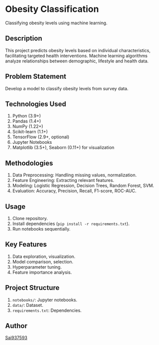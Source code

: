# Obesity Classification

Classifying obesity levels using machine learning.


## Description
This project predicts obesity levels based on individual characteristics, facilitating targeted health interventions. Machine learning algorithms analyze relationships between demographic, lifestyle and health data.


## Problem Statement
Develop a model to classify obesity levels from survey data.


## Technologies Used
1.  Python (3.9+)
2.  Pandas (1.4+)
3.  NumPy (1.22+)
4.  Scikit-learn (1.1+)
5.  TensorFlow (2.9+, optional)
6.  Jupyter Notebooks
7.  Matplotlib (3.5+), Seaborn (0.11+) for visualization


## Methodologies
1.  Data Preprocessing: Handling missing values, normalization.
2.  Feature Engineering: Extracting relevant features.
3.  Modeling: Logistic Regression, Decision Trees, Random Forest, SVM.
4.  Evaluation: Accuracy, Precision, Recall, F1-score, ROC-AUC.


## Usage
1.  Clone repository.
2.  Install dependencies (`pip install -r requirements.txt`).
3.  Run notebooks sequentially.


## Key Features
1.  Data exploration, visualization.
2.  Model comparison, selection.
3.  Hyperparameter tuning.
4.  Feature importance analysis.


## Project Structure
1.  `notebooks/`: Jupyter notebooks.
2.  `data/`: Dataset.
3.  `requirements.txt`: Dependencies.


## Author
[Sai937593](https://github.com/Sai937593)
